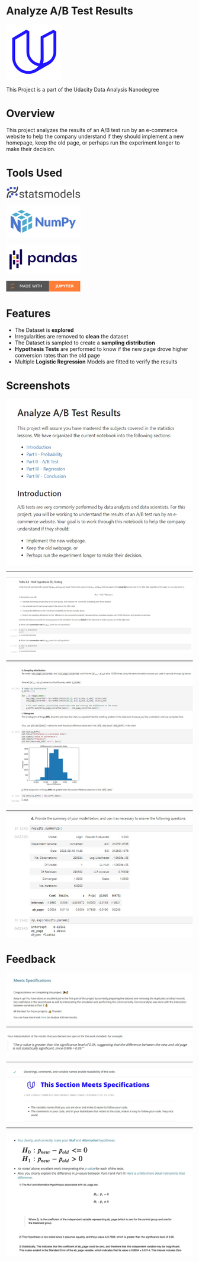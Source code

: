 # Analyze A/B Test Results

![Udacity](images/udacity.png)

This Project is a part of the Udacity Data Analysis Nanodegree

# Overview

This project analyzes the results of an A/B test run by an e-commerce website to help the company understand if they should implement a new homepage, keep the old page, or perhaps run the experiment longer to make their decision.

# Tools Used

<img src="images/statsmodels.svg" width="200"><br>

<img src="images/numpy.png" width="200"><br>

<img src="images/pandas.svg" width="200"><br>

<img src="images/made-with-jupyter.svg" width="200"><br>

# Features

- The Dataset is **explored**
- Irregularities are removed to **clean** the dataset
- The Dataset is sampled to create a **sampling distribution**
- **Hypothesis Tests** are performed to know if the new page drove higher conversion rates than the old page
- Multiple **Logistic Regression** Models are fitted to verify the results

# Screenshots

![Screenshot 1](images/ss1.jpg)

<hr>

![Screenshot 2](images/ss2.jpg)

<hr>

![Screenshot 3](images/ss3.jpg)

<hr>

![Screenshot 4](images/ss4.jpg)


# Feedback

![Review Main](images/r_main.jpg)

<hr>

![Review 1](images/r1.jpg)

<hr>

![Review 2](images/r2.jpg)

<hr>

![Review 3](images/r3.jpg)
